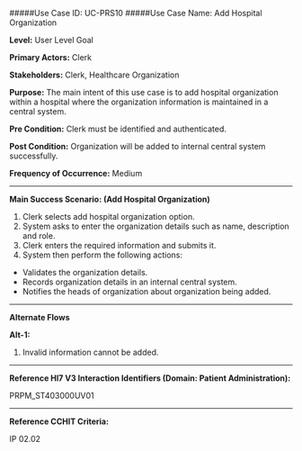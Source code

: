 #####Use Case ID: UC-PRS10
#####Use Case Name: Add Hospital Organization

**Level:**                     User Level Goal

**Primary Actors:**            Clerk

**Stakeholders:**              Clerk, Healthcare Organization

**Purpose:**                   The main intent of this use case is to add hospital organization within a hospital where the organization information is maintained in a central system.

**Pre Condition:**             Clerk must be identified and authenticated. 

**Post Condition:**            Organization will be added to internal central system successfully.

**Frequency of Occurrence:**   Medium
__________________________________________________________
**Main Success Scenario: (Add Hospital Organization)**

1. Clerk selects add hospital organization option.
2. System asks to enter the organization details such as name, description and role.
3. Clerk enters the required information and submits it.
4. System then perform the following actions:
  * Validates the organization details.
  * Records organization details in an internal central system.
  * Notifies the heads of organization about organization being added.


_______________________________________________________________________________
**Alternate Flows** 

**Alt-1:**

1. Invalid information cannot be added.

________________________________________________________________________
**Reference Hl7 V3 Interaction Identifiers (Domain: Patient Administration):**

PRPM_ST403000UV01
_______________________________________________________________
**Reference CCHIT Criteria:**

IP 02.02
